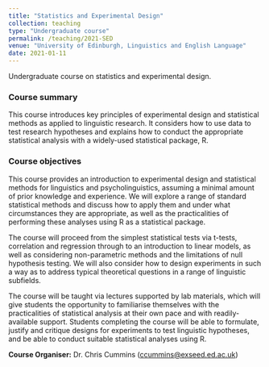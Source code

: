 ```yaml
---
title: "Statistics and Experimental Design"
collection: teaching
type: "Undergraduate course"
permalink: /teaching/2021-SED
venue: "University of Edinburgh, Linguistics and English Language"
date: 2021-01-11
---
```


Undergraduate course on statistics and experimental design.

### Course summary
This course introduces key principles of experimental design and statistical methods as applied to linguistic research. It considers how to use data to test research hypotheses and explains how to conduct the appropriate statistical analysis with a widely-used statistical package, R.

### Course objectives
This course provides an introduction to experimental design and statistical methods for linguistics and psycholinguistics, assuming a minimal amount of prior knowledge and experience. We will explore a range of standard statistical methods and discuss how to apply them and under what circumstances they are appropriate, as well as the practicalities of performing these analyses using R as a statistical package.

The course will proceed from the simplest statistical tests via t-tests, correlation and regression through to an introduction to linear models, as well as considering non-parametric methods and the limitations of null hypothesis testing. We will also consider how to design experiments in such a way as to address typical theoretical questions in a range of linguistic subfields.

The course will be taught via lectures supported by lab materials, which will give students the opportunity to familiarise themselves with the practicalities of statistical analysis at their own pace and with readily-available support. Students completing the course will be able to formulate, justify and critique designs for experiments to test linguistic hypotheses, and be able to conduct suitable statistical analyses using R. 

**Course Organiser:** Dr. Chris Cummins (ccummins@exseed.ed.ac.uk)